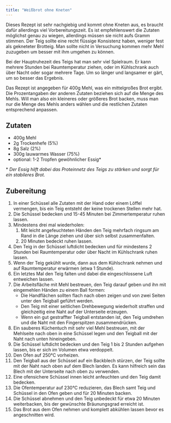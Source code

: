 ```yaml
---
title: "Weißbrot ohne Kneten"
---
```

Dieses Rezept ist sehr nachgiebig und kommt ohne Kneten aus, es braucht dafür allerdings viel Vorbereitungszeit. Es ist empfehlenswert die Zutaten möglichst genau zu wiegen, allerdings müssen sie nicht aufs Gramm stimmen. Der Teig sollte eine recht flüssige Konsistenz haben, weniger fest als gekneteter Brotteig. Man sollte nicht in Versuchung kommen mehr Mehl zuzugeben um besser mit ihm umgehen zu können.

Bei der Hauptruhezeit des Teigs hat man sehr viel Spielraum. Er kann mehrere Stunden bei Raumtemperatur ziehen, oder im Kühlschrank auch über Nacht oder sogar mehrere Tage. Um so länger und langsamer er gärt, um so besser das Ergebnis.

Das Rezept ist angegeben für 400g Mehl, was ein mittelgroßes Brot ergibt. Die Prozentangaben der anderen Zutaten beziehen sich auf die Menge des Mehls. Will man also ein kleineres oder größeres Brot backen, muss man nur die Menge des Mehls anders wählen und die restlichen Zutaten entsprechend anpassen.

## Zutaten
- 400g Mehl
- 2g Trockenhefe (5%)
- 8g Salz (2%)
- 300g lauwarmes Wasser (75%)
- optional: 1-2 Tropfen gewöhnlicher Essig*

**&nbsp;Der Essig hilft dabei das Proteinnetz des Teigs zu stärken und sorgt für ein stabileres Brot.*

## Zubereitung
1. In einer Schüssel alle Zutaten mit der Hand oder einem Löffel vermengen, bis ein Teig entsteht der keine trockenen Stellen mehr hat.
1. Die Schüssel bedecken und 15-45 Minuten bei Zimmertemperatur ruhen lassen.
1. Mindestens drei mal wiederholen:
    1. Mit leicht angefeuchteten Händen den Teig mehrfach ringsum am Rand in die Länge ziehen und über sich selbst zusammenfalten.
    1. 20 Minuten bedeckt ruhen lassen.
1. Den Teig in der Schüssel luftdicht bedecken und für mindestens 2 Stunden bei Raumtemperatur oder über Nacht im Kühlschrank ruhen lassen.
1. Wenn der Teig gekühlt wurde, dann aus dem Kühlschrank nehmen und auf Raumtemperatur erwärmen (etwa 1 Stunde).
1. Ein letztes Mal den Teig falten und dabei die eingeschlossene Luft entweichen lassen.
1. Die Arbeitsfläche mit Mehl bestreuen, den Teig darauf geben und ihn mit eingemehlen Händen zu einem Ball formen:
    - Die Handflächen sollten flach nach oben zeigen und von zwei Seiten unter den Teigball geführt werden.
    - Den Teig mit einer seitlichen Drehbewegung wiederholt straffen und gleichzeitig eine Naht auf der Unterseite erzeugen.
    - Wenn ein gut gestraffter Teigball entstanden ist, den Teig umdrehen und die Naht mit den Fingerspitzen zusammendrücken.
1. Ein sauberes Küchentuch mit sehr viel Mehl bestreuen, mit der Mehlseite nach oben in eine Schüssel legen und den Teigball mit der Naht nach unten hineingeben.
1. Die Schüssel luftdicht bedecken und den Teig 1 bis 2 Stunden aufgehen lassen, bis er sich im Volumen etwa verdoppelt.
1. Den Ofen auf 250°C vorheizen.
1. Den Teigball aus der Schüssel auf ein Backblech stürzen, der Teig sollte mit der Naht nach oben auf dem Blech landen. Es kann hilfreich sein das Blech mit der Unterseite nach oben zu verwenden.
1. Eine ofensichere Schüssel innen leicht anfeuchten und den Teig damit bedecken.
1. Die Ofentemperatur auf 230°C reduzieren, das Blech samt Teig und Schüssel in den Ofen geben und für 20 Minuten backen.
1. Die Schüssel abnehmen und den Teig unbedeckt für etwa 20 Minuten weiterbacken, bis der gewünschte Bräunungsgrad erreicht ist.
1. Das Brot aus dem Ofen nehmen und komplett abkühlen lassen bevor es angeschnitten wird.